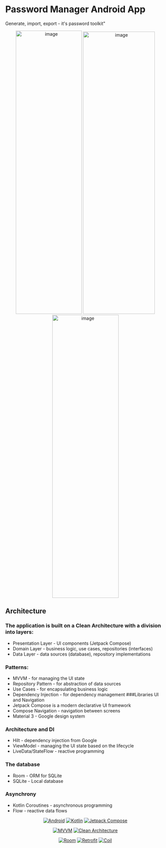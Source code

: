 # Password Manager Android App
Generate, import, export - it's password toolkit"
<div align="center">
<img width="208" height="890" alt="image" src="https://github.com/user-attachments/assets/cb575c26-4392-415e-965c-97fda4e4f78b" />
<img width="226" height="887" alt="image" src="https://github.com/user-attachments/assets/40a19afb-9612-40a2-aff4-ef6a8f137668" />
<img width="209" height="889" alt="image" src="https://github.com/user-attachments/assets/4fa2228c-d97d-4c57-bca5-d1c598ba6c86" />
</div>

## Architecture
### The application is built on a Clean Architecture with a division into layers:
- Presentation Layer - UI components (Jetpack Compose)
- Domain Layer - business logic, use cases, repositories (interfaces)
- Data Layer - data sources (database), repository implementations
### Patterns:
- MVVM - for managing the UI state
- Repository Pattern - for abstraction of data sources
- Use Cases - for encapsulating business logic
- Dependency Injection - for dependency management
###Libraries
UI and Navigation
- Jetpack Compose is a modern declarative UI framework
- Compose Navigation - navigation between screens
- Material 3 - Google design system
### Architecture and DI
- Hilt - dependency injection from Google
- ViewModel - managing the UI state based on the lifecycle
- LiveData/StateFlow - reactive programming
### The database
- Room - ORM for SQLite
- SQLite - Local database
### Asynchrony
- Kotlin Coroutines - asynchronous programming
- Flow - reactive data flows


<div align="center">
  
[![Android](https://img.shields.io/badge/Android-3DDC84?style=for-the-badge&logo=android&logoColor=white)](https://developer.android.com)
[![Kotlin](https://img.shields.io/badge/Kotlin-7F52FF?style=for-the-badge&logo=kotlin&logoColor=white)](https://kotlinlang.org)
[![Jetpack Compose](https://img.shields.io/badge/Jetpack%20Compose-4285F4?style=for-the-badge&logo=jetpackcompose&logoColor=white)](https://developer.android.com/jetpack/compose)

<!-- Архитектура -->
[![MVVM](https://img.shields.io/badge/Architecture-MVVM-FF9800?style=for-the-badge&logo=android&logoColor=white)]()
[![Clean Architecture](https://img.shields.io/badge/Clean-Architecture-4CAF50?style=for-the-badge&logo=android&logoColor=white)]()

<!-- База данных и сеть -->
[![Room](https://img.shields.io/badge/Room-Database-4CAF50?style=for-the-badge&logo=android&logoColor=white)](https://developer.android.com/jetpack/androidx/releases/room)
[![Retrofit](https://img.shields.io/badge/Retrofit-Network-FF5722?style=for-the-badge&logo=square&logoColor=white)](https://square.github.io/retrofit)
[![Coil](https://img.shields.io/badge/Coil-Images-9C27B0?style=for-the-badge&logo=android&logoColor=white)](https://coil-kt.github.io/coil)
</div>
